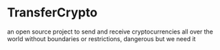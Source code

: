 # TransferCrypto
an open source project to send and receive cryptocurrencies all over the world without boundaries or restrictions, dangerous but we need it
